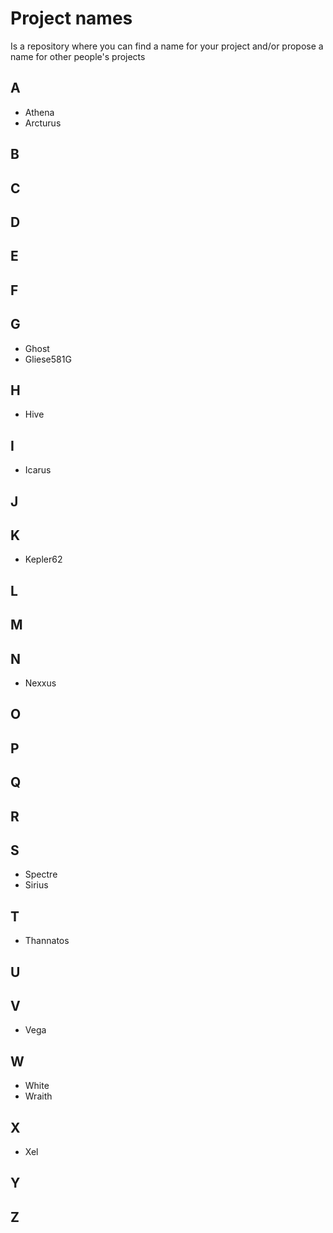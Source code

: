 # Project names
Is a repository where you can find a name for your project and/or propose a name for other people's projects

## A

- Athena
- Arcturus

## B
## C
## D
## E
## F
## G

- Ghost
- Gliese581G

## H

- Hive

## I

- Icarus

## J
## K

- Kepler62

## L
## M
## N

- Nexxus

## O
## P
## Q
## R
## S

- Spectre
- Sirius

## T

- Thannatos

## U
## V

- Vega

## W

- White
- Wraith

## X

- Xel

## Y
## Z
